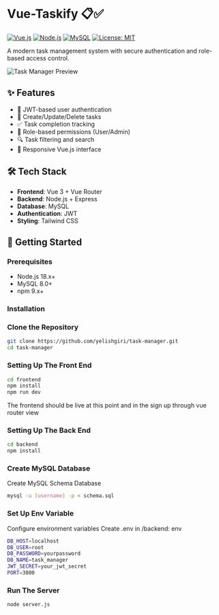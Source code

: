 # Vue-Taskify 📋✅

[![Vue.js](https://img.shields.io/badge/Vue.js-3.3-4FC08D?logo=vue.js)](https://vuejs.org/)
[![Node.js](https://img.shields.io/badge/Node.js-18.x-339933?logo=node.js)](https://nodejs.org/)
[![MySQL](https://img.shields.io/badge/MySQL-8.0-4479A1?logo=mysql)](https://www.mysql.com/)
[![License: MIT](https://img.shields.io/badge/License-MIT-yellow.svg)](https://opensource.org/licenses/MIT)

A modern task management system with secure authentication and role-based access control.

![Task Manager Preview](/screenshot.png) <!-- Add actual screenshot path -->

## ✨ Features

- 🔐 JWT-based user authentication
- 🎯 Create/Update/Delete tasks
- ✅ Task completion tracking
- 👥 Role-based permissions (User/Admin)
- 🔍 Task filtering and search
- 📱 Responsive Vue.js interface

## 🛠 Tech Stack

- **Frontend**: Vue 3 + Vue Router
- **Backend**: Node.js + Express
- **Database**: MySQL
- **Authentication**: JWT
- **Styling**: Tailwind CSS

## 🚀 Getting Started

### Prerequisites

- Node.js 18.x+
- MySQL 8.0+
- npm 9.x+

### Installation




### Clone the Repository  
```bash
git clone https://github.com/yelishgiri/task-manager.git
cd task-manager
```


### Setting Up The Front End
```bash
cd frontend
npm install
npm run dev
```

The frontend should be live at this point and in the sign up through vue router view


### Setting Up The Back End
```bash
cd backend
npm install

```
### Create MySQL Database
Create MySQL Schema Database
```bash
mysql -u [username] -p < schema.sql
```

### Set Up Env Variable
Configure environment variables
Create .env in /backend:
env

```bash
DB_HOST=localhost
DB_USER=root
DB_PASSWORD=yourpassword
DB_NAME=task_manager
JWT_SECRET=your_jwt_secret
PORT=3000
```
### Run The Server
```bash
node server.js
```


